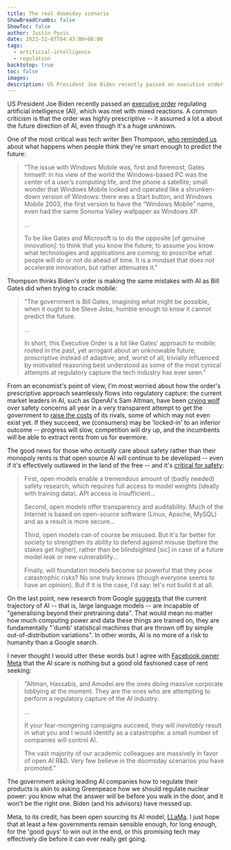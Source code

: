 ```yaml
---
title: The real doomsday scenario
ShowBreadCrumbs: false
ShowToc: false
author: Justin Pyvis
date: 2023-11-07T04:43:00+08:00
tags:
  - artificial-intelligence
  - regulation
backtotop: true
toc: false
images: 
description: US President Joe Biden recently passed an executive order regulating artificial intelligence (AI) that risks stifling innovation in a misguided attempt to safeguard humanity. I just hope that at least a few governments remain sensible enough, for long enough, for the good guys to win in the end.
---
```

US President Joe Biden recently passed an [executive order](https://www.whitehouse.gov/briefing-room/statements-releases/2023/10/30/fact-sheet-president-biden-issues-executive-order-on-safe-secure-and-trustworthy-artificial-intelligence/) regulating artificial intelligence (AI), which was met with mixed reactions. A common criticism is that the order was highly prescriptive -- it assumed a lot a about the future direction of AI, even though it's a huge unknown.

One of the most critical was tech writer Ben Thompson, [who reminded us](https://stratechery.com/2023/attenuating-innovation-ai/) about what happens when people think they're smart enough to predict the future:

>"The issue with Windows Mobile was, first and foremost, Gates himself: in his view of the world the Windows-based PC was the center of a user’s computing life, and the phone a satellite; small wonder that Windows Mobile looked and operated like a shrunken-down version of Windows: there was a Start button, and Windows Mobile 2003, the first version to have the “Windows Mobile” name, even had the same Sonoma Valley wallpaper as Windows XP.
>
>...
>
>To be like Gates and Microsoft is to do the opposite [of genuine innovation]: to think that you know the future; to assume you know what technologies and applications are coming; to proscribe what people will do or not do ahead of time. It is a mindset that does not accelerate innovation, but rather attenuates it."

Thompson thinks Biden's order is making the same mistakes with AI as Bill Gates did when trying to crack mobile:

> "The government is Bill Gates, imagining what might be possible, when it ought to be Steve Jobs, humble enough to know it cannot predict the future.
> 
> ...
> 
> In short, this Executive Order is a lot like Gates’ approach to mobile: rooted in the past, yet arrogant about an unknowable future; proscriptive instead of adaptive; and, worst of all, trivially influenced by motivated reasoning best understood as some of the most cynical attempts at regulatory capture the tech industry has ever seen."

From an economist's point of view, I'm most worried about how the order's prescriptive approach seamlessly flows into regulatory capture: the current market leaders in AI, such as OpenAI's Sam Altman, have been [crying wolf](https://time.com/6280372/sam-altman-chatgpt-regulate-ai/) over safety concerns all year in a very transparent attempt to get the government to [raise the costs](https://link.springer.com/referenceworkentry/10.1007/978-1-4614-7883-6_403-2) of its rivals, some of which may not even exist yet. If they succeed, we (consumers) may be 'locked-in' to an inferior outcome -- progress will slow, competition will dry up, and the incumbents will be able to extract rents from us for evermore.

The good news for those who *actually* care about safety rather than their monopoly rents is that open source AI will continue to be developed -- even if it's effectively outlawed in the land of the free -- and it's [critical for safety](https://twitter.com/percyliang/status/1720516088864370868):

> First, open models enable a tremendous amount of (badly needed) safety research, which requires full access to model weights (ideally with training data). API access is insufficient...
> 
> Second, open models offer transparency and auditability. Much of the Internet is based on open-source software (Linux, Apache, MySQL) and as a result is more secure...
> 
> Third, open models can of course be misused. But it's far better for society to strengthen its ability to defend against misuse (before the stakes get higher), rather than be blindsighted [sic] in case of a future model leak or new vulnerability...
> 
> Finally, will foundation models become so powerful that they pose catastrophic risks? No one truly knows (though everyone seems to have an opinion). But if it is the case, I'd say: let's not build it at all.

On the last point, new research from Google [suggests](https://twitter.com/amasad/status/1721234032992895356) that the current trajectory of AI -- that is, large language models -- are incapable of "generalising beyond their pretraining data". That would mean no matter how much computing power and data these things are trained on, they are fundamentally "'dumb' statistical machines that are thrown off by simple out-of-distribution variations". In other words, AI is no more of a risk to humanity than a Google search.

I never thought I would utter these words but I agree with [Facebook owner Meta](https://twitter.com/ylecun/status/1718670073391378694) that the AI scare is nothing but a good old fashioned case of rent seeking:

> "Altman, Hassabis, and Amodei are the ones doing massive corporate lobbying at the moment. They are the ones who are attempting to perform a regulatory capture of the AI industry.
> 
> ...
> 
> If your fear-mongering campaigns succeed, they will *inevitably* result in what you and I would identify as a catastrophe: a small number of companies will control AI.
> 
> The vast majority of our academic colleagues are massively in favor of open AI R&D. Very few believe in the doomsday scenarios you have promoted."

The government asking leading AI companies how to regulate their products is akin to asking Greenpeace how we should regulate nuclear power: you know what the answer will be before you walk in the door, and it won't be the right one. Biden (and his advisors) have messed up.

Meta, to its credit, has been open sourcing its AI model, [LLaMa](https://ai.meta.com/llama/). I just hope that at least a few governments remain sensible enough, for long enough, for the 'good guys' to win out in the end, or this promising tech may effectively die before it can ever really get going.

